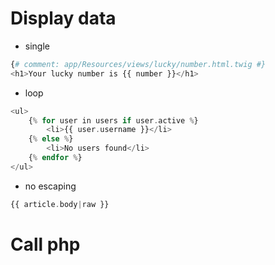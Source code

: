 # Display data

* single
```php
{# comment: app/Resources/views/lucky/number.html.twig #}
<h1>Your lucky number is {{ number }}</h1>
```

* loop
```php
<ul>
    {% for user in users if user.active %}
        <li>{{ user.username }}</li>
    {% else %}
        <li>No users found</li>
    {% endfor %}
</ul>
```

* no escaping
```php
{{ article.body|raw }}
```


# Call php 


